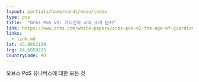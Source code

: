 ```yaml
---
layout: partials/home/cards/main/index
type: pos
title:  "Orbs PoS V2: 가디언의 시대 소개 문서"
link: https://www.orbs.com/white-papers/orbs-pos-v2-the-age-of-guardians/
links:
  - link.md
lat: 45.9852129
lng: 24.6859225
countryCode: RO
---
```


오브스 PoS 유니버스에 대한 모든 것

